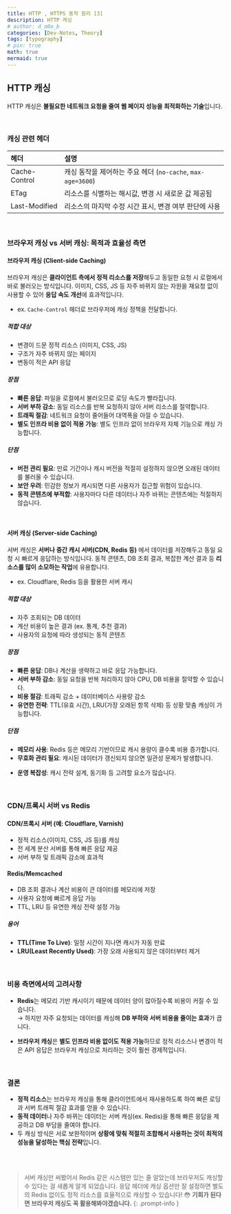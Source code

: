 ```yaml
---
title: HTTP , HTTPS 동작 원리 [3]
description: HTTP 캐싱
# author: d_o0o_b
categories: [Dev-Notes, Theory]
tags: [typography]
# pin: true
math: true
mermaid: true
---
```


## HTTP 캐싱
HTTP 캐싱은 **불필요한 네트워크 요청을 줄여 웹 페이지 성능을 최적화하는 기술**입니다.


<br/>

### 캐싱 관련 헤더

| 헤더    | 설명 |
| :--------------------------- |:---------------------------|
| Cache-Control  | 캐싱 동작을 제어하는 주요 헤더 (`no-cache`, `max-age=3600`) | 
| ETag | 리소스를 식별하는 해시값, 변경 시 새로운 값 제공됨 | 
| Last-Modified  | 리소스의 마지막 수정 시간 표시, 변경 여부 판단에 사용 | 


<br/>

### 브라우저 캐싱 vs 서버 캐싱: 목적과 효율성 측면
#### 브라우저 캐싱 (Client-side Caching)
브라우저 캐싱은 **클라이언트 측에서 정적 리소스를 저장**해두고 동일한 요청 시 로컬에서 바로 불러오는 방식입니다. 이미지, CSS, JS 등 자주 바뀌지 않는 자원을 재요청 없이 사용할 수 있어 **응답 속도 개선**에 효과적입니다.
- ex. `Cache-Control` 헤더로 브라우저에 캐싱 정책을 전달합니다.


##### 적합 대상
- 변경이 드문 정적 리소스 (이미지, CSS, JS)
- 구조가 자주 바뀌지 않는 페이지  
- 변동이 적은 API 응답

##### 장점
- **빠른 응답**: 파일을 로컬에서 불러오므로 로딩 속도가 빨라집니다.
- **서버 부하 감소**: 동일 리소스를 반복 요청하지 않아 서버 리소스를 절약합니다.
- **트래픽 절감**: 네트워크 요청이 줄어들어 대역폭을 아낄 수 있습니다.
- **별도 인프라 비용 없이 적용 가능**: 별도 인프라 없이 브라우저 자체 기능으로 캐싱 가능합니다.

##### 단점
- **버전 관리 필요**: 만료 기간이나 캐시 버전을 적절히 설정하지 않으면 오래된 데이터를 불러올 수 있습니다.
- **보안 우려**: 민감한 정보가 캐시되면 다른 사용자가 접근할 위험이 있습니다.
- **동적 콘텐츠에 부적합**: 사용자마다 다른 데이터나 자주 바뀌는 콘텐츠에는 적절하지 않습니다.

<br/>

#### 서버 캐싱 (Server-side Caching)
서버 캐싱은 **서버나 중간 캐시 서버(CDN, Redis 등)** 에서 데이터를 저장해두고 동일 요청 시 빠르게 응답하는 방식입니다. 동적 콘텐츠, DB 조회 결과, 복잡한 계산 결과 등 **리소스를 많이 소모하는 작업**에 유용합니다.
- ex. Cloudflare, Redis 등을 활용한 서버 캐시


##### 적합 대상
- 자주 조회되는 DB 데이터
- 계산 비용이 높은 결과 (ex. 통계, 추천 결과)
- 사용자의 요청에 따라 생성되는 동적 콘텐츠

##### 장점
- **빠른 응답**: DB나 계산을 생략하고 바로 응답 가능합니다.
- **서버 부하 감소**: 동일 요청을 반복 처리하지 않아 CPU, DB 비용을 절약할 수 있습니다.
- **비용 절감**: 트래픽 감소 + 데이터베이스 사용량 감소
- **유연한 전략**: TTL(유효 시간), LRU(가장 오래된 항목 삭제) 등 상황 맞춤 캐싱이 가능합니다.


##### 단점
- **메모리 사용**: Redis 등은 메모리 기반이므로 캐시 용량이 클수록 비용 증가합니다.
- **무효화 관리 필요**: 캐시된 데이터가 갱신되지 않으면 일관성 문제가 발생합니다.
<!-- - 복잡한 관리: 서버 캐싱을 제대로 관리하지 않으면 데이터의 일관성 문제가 발생할 수 있습니다. 예를 들어, 데이터가 갱신되었을 때 캐시를 무효화해야 하는데 이를 제대로 관리하지 않으면 오래된 데이터가 반환될 수 있습니다. -->
<!-- - 비용 문제: Redis와 같은 메모리 기반 캐시 시스템은 고용량의 데이터를 캐시하려면 많은 메모리가 필요합니다. 메모리 비용이 증가할 수 있으며 캐시 데이터를 너무 많이 저장하면 서버의 성능 저하나 다운타임을 초래할 수 있습니다. -->
- **운영 복잡성**: 캐시 전략 설계, 동기화 등 고려할 요소가 많습니다.

<br/>

### CDN/프록시 서버 vs Redis

#### CDN/프록시 서버 (예: Cloudflare, Varnish)
- 정적 리소스(이미지, CSS, JS 등)를 캐싱  
- 전 세계 분산 서버를 통해 빠른 응답 제공  
- 서버 부하 및 트래픽 감소에 효과적


#### Redis/Memcached
- DB 조회 결과나 계산 비용이 큰 데이터를 메모리에 저장  
- 사용자 요청에 빠르게 응답 가능  
- TTL, LRU 등 유연한 캐싱 전략 설정 가능


##### 용어
- **TTL(Time To Live)**: 일정 시간이 지나면 캐시가 자동 만료
- **LRU(Least Recently Used)**: 가장 오래 사용되지 않은 데이터부터 제거


<br/>


### 비용 측면에서의 고려사항
- **Redis**는 메모리 기반 캐시이기 때문에 데이터 양이 많아질수록 비용이 커질 수 있습니다.  
  → 하지만 자주 요청되는 데이터를 캐싱해 **DB 부하와 서버 비용을 줄이는 효과**가 큽니다.

- **브라우저 캐싱**은 **별도 인프라 비용 없이도 적용 가능**하므로 정적 리소스나 변경이 적은 API 응답은 브라우저 캐싱으로 처리하는 것이 훨씬 경제적입니다.


<br/>

### 결론
- **정적 리소스**는 브라우저 캐싱을 통해 클라이언트에서 재사용하도록 하여 빠른 로딩과 서버 트래픽 절감 효과를 얻을 수 있습니다.
- **동적 데이터**나 자주 바뀌는 데이터는 서버 캐싱(ex. Redis)을 통해 빠른 응답을 제공하고 DB 부담을 줄여야 합니다.
- 두 캐싱 방식은 서로 보완적이며 **상황에 맞춰 적절히 조합해서 사용하는 것이 최적의 성능을 달성하는 핵심 전략**입니다.



<!-- > 최신 데이터가 중요하다면 `DB → Redis → 클라이언트` 흐름을 잘 설계하는 것이 핵심입니다.
{: .prompt-tip }

> 최신 데이터가 중요하다면 캐시 무효화 시점을 명확히 정의하고,  
> `Redis → (없으면) DB → 클라이언트` 흐름으로 fallback 전략까지 설계하는 것이 핵심입니다. -->


<br/><br/>



> 서버 캐싱만 써봤어서 Redis 같은 시스템만 있는 줄 알았는데 브라우저도 캐싱할 수 있다는 걸 새롭게 알게 되었습니다.
> 응답 헤더에 캐싱 옵션만 잘 설정하면 별도의 Redis 없이도 정적 리소스를 효율적으로 캐싱할 수 있습니다! 😳
> **기회가 된다면 브라우저 캐싱도 꼭 활용해봐야겠습니다.**
{: .prompt-info }